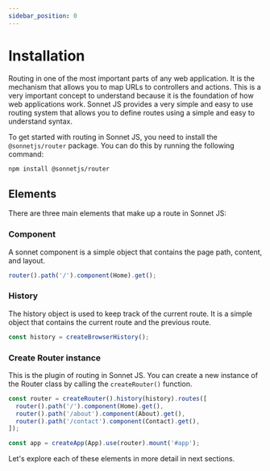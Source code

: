 ```yaml
---
sidebar_position: 0
---
```


# Installation

Routing in one of the most important parts of any web application. It is the mechanism that allows you to map URLs to controllers and actions. This is a very important concept to understand because it is the foundation of how web applications work. Sonnet JS provides a very simple and easy to use routing system that allows you to define routes using a simple and easy to understand syntax.

To get started with routing in Sonnet JS, you need to install the `@sonnetjs/router` package. You can do this by running the following command:

```bash
npm install @sonnetjs/router
```

## Elements

There are three main elements that make up a route in Sonnet JS:

### Component

A sonnet component is a simple object that contains the page path, content, and layout.

```javascript
router().path('/').component(Home).get();
```

### History

The history object is used to keep track of the current route. It is a simple object that contains the current route and the previous route.

```javascript
const history = createBrowserHistory();
```

### Create Router instance

This is the plugin of routing in Sonnet JS. You can create a new instance of the Router class by calling the `createRouter()` function.

```javascript
const router = createRouter().history(history).routes([
  router().path('/').component(Home).get(),
  router().path('/about').component(About).get(),
  router().path('/contact').component(Contact).get(),
]);

const app = createApp(App).use(router).mount('#app');
```

Let's explore each of these elements in more detail in next sections.
